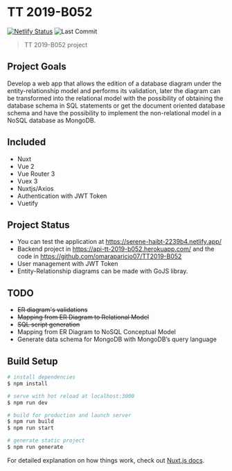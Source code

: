 # TT 2019-B052
[![Netlify Status](https://api.netlify.com/api/v1/badges/ee76620c-2359-49f2-bcdf-ef7697dfefe0/deploy-status)](https://app.netlify.com/sites/serene-haibt-2239b4/deploys)
![Last Commit](https://img.shields.io/github/last-commit/martinez-acosta/TT-2019-B052)
> TT 2019-B052 project

## Project Goals


Develop a web app that allows the edition of a database diagram under the entity-relationship model and performs its validation, later the diagram can be transformed into the relational model with the possibility of obtaining the database schema in SQL statements or get the document oriented database schema and have the possibility to implement the non-relational model in a NoSQL database as MongoDB.

## Included

- Nuxt
- Vue 2
- Vue Router 3
- Vuex 3
- Nuxtjs/Axios
- Authentication with JWT Token
- Vuetify

## Project Status

- You can test the application at https://serene-haibt-2239b4.netlify.app/
- Backend project in https://api-tt-2019-b052.herokuapp.com/ and the code in https://github.com/omaraparicio07/TT2019-B052
- User management with JWT Token
- Entity-Relationship diagrams can be made with GoJS libray.

## TODO
- ~~ER diagram's validations~~
- ~~Mapping from ER Diagram to Relational Model~~
- ~~SQL script generation~~
- Mapping from ER Diagram to NoSQL Conceptual Model
- Generate data schema for MongoDB with MongoDB’s query language

## Build Setup

```bash
# install dependencies
$ npm install

# serve with hot reload at localhost:3000
$ npm run dev

# build for production and launch server
$ npm run build
$ npm run start

# generate static project
$ npm run generate
```

For detailed explanation on how things work, check out [Nuxt.js docs](https://nuxtjs.org).
